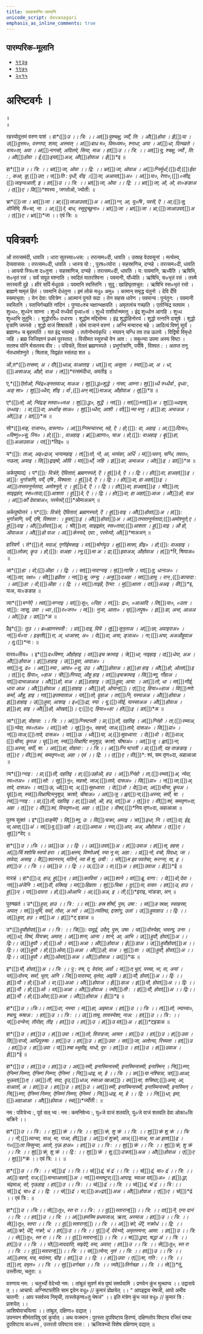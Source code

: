 ```yaml
---
title: उदकशान्ति-सामानि 
unicode_script: devanagari  
emphasis_as_inline_comments: true
---   
```


## पारम्परिक-मूलानि

- [१९३७](https://archive.org/stream/sAmaveda-jaiminIya-paravastu-paramparA-docs/sAmaveda-paravastu-1937#page/n12/mode/1up)
- [१९७५](https://archive.org/stream/sAmaveda-jaiminIya-paravastu-paramparA-docs/sAmaveda-paravastu-1975#page/n13/mode/2up)
- [२०१५](https://archive.org/stream/sAmaveda-jaiminIya-paravastu-paramparA-docs/AASHEERVACHANA%20SAAMAANI#mode/1up)


<div class="js_include" url="../../misc-devas/paravastu-saama/sadasaspatim.md"  newLevelForH1="2" includeTitle="true"> </div>  
<div class="js_include" url="../../indra/paravastu-saama/nAnadam.md"  newLevelForH1="2" includeTitle="true"> </div>  
<div class="js_include" url="../../misc-devas/paravastu-saama/brahma-jajJNAnam.md"  newLevelForH1="2" includeTitle="true"> </div>  
<div class="js_include" url="../../misc-devas/paravastu-saama/vyAhRti-sAmAni.md"  newLevelForH1="2" includeTitle="true"> </div>  
<div class="js_include" url="../../misc-devas/paravastu-saama/varuNa-sUktam.md"  newLevelForH1="2" includeTitle="true"> </div>  
<div class="js_include" url="../../indra/paravastu-saama/rathantaram.md"  newLevelForH1="2" includeTitle="true"> </div>  
<div class="js_include" url="../../agni/paravastu-saama/agne-raxa.md"  newLevelForH1="2" includeTitle="true"> </div>  
<div class="js_include" url="../../agni/paravastu-saama/A-vo-rAjAnam.md"  newLevelForH1="2" includeTitle="true"> </div>  
<div class="js_include" url="../../indra/paravastu-saama/vishvato-dAvan.md"  newLevelForH1="2" includeTitle="true"> </div>  
<div class="js_include" url="../../agni/paravastu-saama/mUrdhAnam-divaH.md"  newLevelForH1="2" includeTitle="true"> </div>  
<div class="js_include" url="../../agni/paravastu-saama/vAravantIyam.md"  newLevelForH1="2" includeTitle="true"> </div>  
<div class="js_include" url="../../soma/paravastu-saama/yauktAshvam.md"  newLevelForH1="2" includeTitle="true"> </div>  
<div class="js_include" url="../../soma/paravastu-saama/abhi-priyANi-pavate.md"  newLevelForH1="2" includeTitle="true"> </div>  
<div class="js_include" url="../../indra/paravastu-saama/gauShUktam.md"  newLevelForH1="2" includeTitle="true"> </div>  
<div class="js_include" url="../../indra/paravastu-saama/Ashva-sUktam.md"  newLevelForH1="2" includeTitle="true"> </div>  

<div class="js_include" url="../../misc-devas/paravastu-saama/ka-IM-vyaktAH.md"  newLevelForH1="2" includeTitle="true"> </div> 

<div class="js_include" url="../../agni/paravastu-saama/jarAbodha.md"  newLevelForH1="2" includeTitle="true"> </div>  

<div class="js_include" url="../../indra/paravastu-saama/shrAyantIyam.md"  newLevelForH1="2" includeTitle="true"> </div> 

<div class="js_include" url="../../soma/paravastu-saama/sakhAya-A-ni-ShIdata.md"  newLevelForH1="2" includeTitle="true"> </div> 

<div class="js_include" url="../../indra/paravastu-saama/vAmadevyam.md"  newLevelForH1="2" includeTitle="true"> </div> 

# अरिष्टवर्गः ।
<div class="js_include" url="../../agni/paravastu-saama/abodhyagniH.md"  newLevelForH1="2" includeTitle="true"> </div>  

<div class="js_include" url="../../misc-devas/paravastu-saama/mahi-trINAm.md"  newLevelForH1="2" includeTitle="true"> </div>
 
<div class="js_include" url="../../indra/paravastu-saama/tvAvataH.md"  newLevelForH1="2" includeTitle="true"> </div> 
 
<div class="js_include" url="../../indra/paravastu-saama/indran-naro-grAma-geyam.md"  newLevelForH1="2" includeTitle="true"> </div>

<div class="js_include" url="../../misc-devas/paravastu-saama/tyamU-Shu.md"  newLevelForH1="2" includeTitle="true"> </div> 

<div class="js_include" url="../../indra/paravastu-saama/trAtAram-indram.md"  newLevelForH1="2" includeTitle="true"> </div>

 
<div class="js_include" url="../../soma/paravastu-saama/AdIShAdiyyam.md"  newLevelForH1="2" includeTitle="true"> </div> ॥

 
<div class="js_include" url="../../soma/paravastu-saama/dIrgham.md"  newLevelForH1="2" includeTitle="true"> </div> ॥

रहस्योदुत्तमं वरुण पाशं । हा*([])*उ ।। त्रि: ।। आ*([])*युश्चक्षु, र्ज्यो, ति: । औ*([])*होवा । 
ई*([])*या । उ*([])*दुत्तम०, वरुणपा, शामा, अस्मात् । अ*([])*बाध म०, विमध्यम०, श्नाधा, अया ।  अ*([])*धा, दित्यव्रते । वाय०ता, अवा । अ*([])*नागसो,  अदितये, सिया, माअ ।  हा*([])*उ ।। त्रि: ।। आ*([])*यु, श्चक्षु, र्ज्यो , ति: । औ*([])*होवा । ई,*([])*इया*([])*अअ, औ*([])*होवाअ । ई*([])*इ ॥


हा*([])*उ ।। त्रि: ।। भ्रा*([])*जा, ओवा ।। द्वि: ।।   भ्रा*([])*जा, ओवाअ । अ*([])*ग्निर्मूर्धा,*([])*दी,*([])*ईवा : , कआ, कू,*([])*उत् । प*([])*ति : पृधी, वीइ ।*([])*या, अआया*([])*अ० । अ*([])*पा०, रेत्ता०,*([])*०सीइ,*([])*जाइन्वआती, इ । हा*([])*उ ।। त्रि: ।। भ्रा*([])*जा, ओवा ।। द्वि: ।। 
भ्रा*([])*जा, ओ, ओ, वा०ङङाअ । ए*([])*ए । वि*([])*श्वस्य , जगतोओ, ज्योती: ॥


भ्रा*([])*जा । भ्रा*([])*जा । भ्रा,*([])*जाआउवा*([])*अ ।  आ*([])*ग्न, आ, यू०षि , पवसॆ, ऎ । आ,*([])*सू, वोर्जिमि, षि०चा, ना: । आ,*([])*रे, बाध, स्सुदुच्छूना० । भ्रा*([])*जा । 
भ्रा*([])*जा । भ्रा,*([])*जाआउवा*([])*अ ।  ए*([])*ए । भ्रा*([])*जा ।। एवं त्रि: ॥


# पवित्रवर्गः

<div class="js_include" url="../../misc-devas/Rk/Apo-hi-ShThA.md"  newLevelForH1="2" includeTitle="true"> </div> 

ओं तरत्समंदी, धावति । धारा सुतस्या०धस: । तरत्सम०दी, धावति । उस्राह वेदवसूनां । मर्त्यस्य, देव्यवाससः । तरत्सम०दी, धावति । ध्वस्त्र यो : , पुरष०त्योरा । सहस्राणिच, दग्महे । तरत्सम०दी, धावति । आययो स्त्रि०श द०तुना । सहस्राणिच, दग्महे । तरत्सम०दी, धावति । य: पावमानि, ऋध्यैति । ऋषिभि, स०भृतं रसं । सर्वं सपूत मश्नाति । स्वदितं मातरश्विना । पवमानी, र्योध्येति । ऋषिभि, स०भृतं रसं । तस्मै सरस्वती दुहे । क्षीरं सर्पि र्मधूदकं । पवमानि स्वस्तिनि । सुदु : खाहिघृतश्चुत: । ऋषिभि स्स०भृतं रसो । ब्राह्मणे ष्वमृतं हितं । पवमानि र्दधंतुना । इमं लोकं मधु० अमु० । कामान् समृद्ध यंतुनो । देवि र्देवि स्समाभृता: । येन देवा: पवित्रेण । आत्मानं पुनते सदा । तेन सहस्र धारेण । पवमान्य : पुनंतुन: । पवमानी स्वस्तिनि । स्ताभिर्गच्छति नांदिनं । पुण्या०श्च भक्षान्भक्षयति । अमृतत्वंच गच्छति । एतोन्विंद्र स्तवाम । शुध्ध०, शुध्धेन साम्ना । शुध्धै रुध्धैर्वा वृध्वा०सं  । शुध्धै राशीर्वान्ममत्तु । इंद्र शुध्धोन आगहि । शुध्ध शुध्धाभि तूतुभि : । शुद्धोरयि० दधारय । शुद्धोम मद्दिसोम्य । इंद्र शुद्धोहिनोरयं । शुद्धो रत्नानि दाशुषे । शुद्धो वृत्राणि जघ्नसे । शुद्धो वाजं शिषासती । सोमं राजानं वरुणं । अग्नि मन्वारभा महे । आदित्यं विष्णुं सूर्यं । ब्रह्माण० च बृहस्पतिं । यत इंद्र भयामहे । ततोनोभयंकृधि । मघवन् चग्धि तव तन्न ऊतये । विद्विषो विमृधो जहि । ब्रह्म जिजिज्ञानं प्रधमं पुरस्तात् । विसीमत स्सुरुचो वेन आव : । सबुध्न्या उपमा अस्य विष्टा । सतश्च योनि र्मसतस्य वीव : । पवित्रंतॆ, विततं ब्रह्मणस्पते । प्रभुर्गात्राणि, पर्येषि , विश्वत : । अतप्त तनू र्नतधामोश्नुते । श्रितास, यिद्वहंत स्संतदा शत ॥

 
ओं,त*([])*रत्समा, अ । दी*([])*धाअ, वाआताइ । धा*([])*रा, असूता: ।   स्या*([])*आ, अ । 
धा,*([])*असाअअ, औहो, वाअ । त*([])*रत्समंदीधा, अवतीइ ॥


ए,*([])*ऎतोओ, न्विंद्र०ङ्स्तावाअ, माअअ । शु*([])*द्ध०शुद्धे । नासा, आम्ना। शु*([])*ध्धै रुध्धैर्वा , वृध्वा , अङ् सा० । शु*([])*ध्धैरा, शीइ । र्वा ,*([])*अन् म*([])*माअअ, औहोवाअ । 
तू*([])*उ ॥


ए*([])*तो, ओ, न्विंद्रङ् स्तवा००मअ । शु*([])*द्ध०, शुद्धॆ । ना*([])*। सा*([])*म्ना*([])*अ । शु*([])*ध्धाइरू, उध्धाइ : । वा,*([])*वा, अर्ध्वाङ् साअ० । शु*([])*ध्धैरा, आशी । र्वा*([])*न्मा
मत्तु । इ*([])*डा, अभाअअ । ओ*([])*इ । डा*([])*अ  ॥


सो*([])*मङ्, राजान०, वारूणा० । अ*([])*ग्निमन्वारभा, महे, ऎ । हो,*([])*: वा, अहाइ । 
आ,*([])*दित्य०, ०विष्णु००सू, रिय० । हो,*([])*: , वाअहाइ । ब्र*([])*ह्माणा०, चाअ । हो,*([])*: वाअहाइ ।  बॄ*([])*हा,*([])*अआउवाअ । पा*([])*तिइ० ॥

    
य*([])*: ताआ, अइ०द्राअ, भायामहाइ । त*([])*तो, नो, आ, भायंका, अर्धि । म*([])*घवन्,  चग्धि, तवत०, नऊता, अयाइ । वि*([])*द्वाइषो, ओवि । मा*([])*र्धो, जहि । इ*([])*डा, अभाअअ । 
ओ*([])*इ । डा*([])*अ ॥


<div class="js_include" url="../../misc-devas/paravastu-saama/brahma-jajJNAnam.md"  newLevelForH1="2" includeTitle="true"> </div> 
 
अर्कपुष्पाद्यं । प*([])*: वित्रंते, ऎवितातं, ब्रह्मणस्पते, ऎ । हु*([])*वे, ऎ ।। द्वि:।। हो*([])*वा, हाअहा*([])*इ । प्र*([])*: भुर्गात्राणि, पर्ये, एषि , विश्वता: । हु*([])*वे, ऎ ।। द्वि:।। हो*([])*वा, हा अहा*([])*इ । अ*([])*तप्ततनुर्नतादा, अमोश्नुते, ए । हु*([])*वे, ऎ 
।। द्वि:।। हो*([])*वा, हाअहा*([])*इ । श्री*([])*ता, साइद्वहंत, स्स०तादा,*([])*आशता । हु*([])*वे, ऎ ।। द्वि:।। हो*([])*वा, हा अहा*([])*आअ । औ*([])*हो, वाअ । अ*([])*र्को देवान्नाअ०, परमेव्यो,*([])*ओमाअअन् ॥


अर्कपुष्पोत्तरं । प*([])*: वित्रंते, ऎवितातं, ब्रह्मणस्पते, ऎ । हु*([])*वाइ । औ*([])*होवा*([])*अ । प्र*([])*: भुर्गात्राणि, पर्ये, एषि, विश्वता : । हुवा*([])*इ । औ*([])*होवा*([])*अ । अ*([])*तप्ततनूर्नतादा,*([])*अमोश्नुते,ए ।
 हु*([])*वाइ । औ*([])*होवा*([])*अ, । श्री*([])*ता, साइद्वहंत, स्स०तादा,*([])*आशता । हु*([])*वाइ । औ     हो, ऒवाअअ । औ*([])*हो वाअ । अ*([])*र्कस्यदे, 
एवा: , परमेव्यो, ओ*([])*माअअन् ॥


<div class="js_include" url="../../agni/paravastu-saama/barhiShIyam.md"  newLevelForH1="2" includeTitle="true"> </div> 


हारिवर्णं । तं*([])*ते, मदाअं, गृणीईमसाइ । वा*([])*र्षाणंपॄउ । क्षु*([])*सासा, 
हीइ० । हो,*([])*: वाअहाइ । उ*([])*लोका, कॄउ । हो,*([])*: वाअहा । त्नू,*([])*मा
अ । द्रा,*([])*इवाअअ, औहोवाअ । ह*([])*रि, श्रियाअ० ॥

<div class="js_include" url="../../agni/paravastu-saama/IDiShva.md"  newLevelForH1="2" includeTitle="true"> </div> 

<div class="js_include" url="../../agni/paravastu-saama/yadvA.md"  newLevelForH1="2" includeTitle="true"> </div> 

आ*([])*हा । वो,*([])*ऒहा ।। द्वि: ।।  सा*([])*नादग्नाइ । मृ*([])*णासि । या*([])*तू, धानाअ० । न*([])*त्वा, रक्षा० । सी*([])*इप्रीता । ना*([])*सू, जग्यू: । अनु*([])*दअहा । सा*([])*हामू । रान् ,*([])*कायादा : । आ*([])*हा । वो,*([])*ऒहा ।। द्वि: ।।  मा*([])*ताइहॆ, ऎत्या: । मु*([])*क्षाता । दा*([])*अअइ । वी*([])*इ, याअ, या०ङङाह ॥


त्वा*([])*मग्नेऎ । त्वा*([])*मग्नाइ । वा*([])*सू०, ०रिहा । रु*([])*: द्रा०, ०आआदि ।   ति*([])*या०, ०उता । य*([])*: जासू, उवा । ध्वा ,*([])*र०जन० । म*([])*: नुजा, आता० । घृ*([])*तपॄष० । इ*([])*डा, अभा, आअअ । ओ*([])*इ । डा*([])*अ ॥


प्रैइ*([])*:  तूउ ।।  ब्र०ह्माणस्पती : । प्रा*([])*दाइ, वियॆ । तू*([])*सूनृताअ । 
अ*([])*छा, अवाइराअ०  । न*([])*र्य०पा । इङ्ती*([])*रा, अ, धाआसा, अ० । दे*([])*वा,
अया, ङ्ञाअ० । ना,*([])*अया, अअऔहूवाअ । तू,*([])*ना : ॥


वारव०तीय० ।  इ*([])*द०विष्णा, औहोहाइ । वा*([])*इच क्रामाइ । त्रे*([])*धा, नाइहाइ । द*([])*धेपा, अअ । औ*([])*होवाअ । इ*([])*हाहाइ । उ*([])*हुवा, आदाअ० ।  
सा*([])*मू, ढ० । आ*([])*स्या , आपा० ०सू, उउ । औ*([])*होवाअ । इ*([])*हा
हाइ । औ*([])*हो, ओला*([])*इ । ए*([])*ए, हिया०, ०हाअ । त्री*([])*णिपदा, औहू 
हाइ । वा*([])*इचक्रामाइ । वि*([])*ष्णू, र्गोहाअ । पा*([])*दाभाआअअ । औ*([])*हो, 
वाअ ।   इ*([])*हाहाइ । उ*([])*हुवा, आया: । आ*([])*तो, धा । मा*([])*णीई, धारा
आअ । औ*([])*होवाअ । इ*([])*हाहाइ । औ*([])*हो, ओयान्*([])*। ए*([])*ए, 
हिया००हाअ । वि*([])*ष्णो: कर्मा, औहू, हाइ । णा*([])*इपश्याताअ । या*([])*तो, वॄहाअ । ता*([])*नि, पस्पाअअ । औ*([])*होवाअ । इ*([])*हाहाइ । उ*([])*हुवा, आशाइ । 
इ०*([])*द्रा, स्या । यू,*([])*जीई, यास्साअअ । औ*([])*होवाअ । इ*([])*हा, हाइ । 
औ*([])*हो, ओखा*([])*। ए,*([])*ए, हिया००हा । हो*([])*इ । डा*([])*अ ॥


आ*([])*हा, वोहावा: ।। त्रि: ।। अ*([])*ग्निष्टपती । प्रा,*([])*ती, दहतिइ । अ*([])*ग्निंहो । ता,*([])*रम्माअ,*([])*न्येदा, स्व०तअ० । वा*([])*सो: । सू*([])*नु०, सहसो, जाअ,*([])*तावे, दासअ० । 
वि*([])*प्रा० । न*([])*जाअ,*([])*तावे, दासअ० । या*([])*ऊ । र्ध्व*([])*या, अ,*([])*सूवध्वारा: । दे*([])*वो । दे*([])*वाअ,*([])*चीया, कॄपअ । घॄ*([])*ता, स्य*([])*विभ्राष्टि मनुशूउ, क्राशो, चीषाअ० ।  आ*([])*जू । ह्वा*([])*ना,*([])*अस्या, सर्पी, षा: । आ*([])*हा, वोहावा : ।। त्रि:।। अ*([])*ग्नि ष्टपती । प्रा,*([])*ती, दह ताङङाइ ।  ए*([])*ए । वी*([])*श्वं, समतृण०दा, अहा । 
एवं ।। द्वि: ।। ए*([])*ए । वी*([])*: श्वं, सम तृण०दा, अहाआआ  ॥


त्य*([])*ग्नाइ : । प्रा,*([])*ती, दहतिइ । हा,*([])*उहोऒ, हउ । अ*([])*ग्निंहो । 
ता,*([])*रम्मा*([])*अ, न्येदा, स्व०तअ० । वा*([])*सो: । सू*([])*नु०, सहसो, जाअ,*([])*तावे, दासअ० । वि*([])*प्रा० । न*([])*जा,*([])*अ, तावे, दासअ० । या*([])*ऊ, र्ध्व*([])*या, अ,*([])*सूवध्वारा: । दे*([])*वो । दे*([])*वा, अ*([])*चीया, कॄपअ । घॄ*([])*ता, 
स्य*([])*विभ्राष्टिमनुशूउ, क्राशो, चीषाअ० ।  आ*([])*जू । ह्वा*([])*ना,*([])*अस्या, सर्पी, षा: । त्य*([])*ग्नाइ : । प्रा,*([])*ती, दहतिइ । हा,*([])*उहो, ऒ, हउ, वा*([])*अ ।  ए*([])*ए ।  वी*([])*श्वं, समतृण०दा, अहा । ए*([])*ए । वी*([])*श्वं, वियतृण०दा, अहा । ए*([])*ए । वीश्वं,*([])*निय तृण०दा, अहाआआ ॥

 
पुरुष सूक्तं । इ*([])*दाङ्मॆऎ । वि*([])*ष्णू, उः । वि*([])*चक्रा, अमाइ । त्रा*([])*इधा, नि । दा*([])*दा, ईइ, पा,आदा,*([])*अं । स*([])*मू,*([])*उहो । ढा,*([])*अमाअ । स्या,*([])*अपा, अअ, औहोवाअ । ए*([])*ए ।  सु*([])*वॆए  ॥


हा*([])*उ ।।त्रिः ।। ऊ*([])*ऊ ।। द्विः ।। ऊ*([])*उवा*([])*अ । ह*([])*उवाअ । 
ह*([])*स्, हहस् । अ*([])*र्चि श्शोचि स्तपो हराः । प्र*([])*क्षस्य, विष्णोअर्ष, स्या नू मा, 
अहा : ।  प्र*([])*नो, वचो, विदधा, जा । तावेदा, असाइ । वै*([])*श्वानराय, मतिर्न, 
व्या से शू, उची :  । सो*([])*म इव पवतेचा, रूरग्ना, या, इ । हा*([])*उ ।। त्रिः ।। 
ऊ*([])*उ ।। द्विः ।।  ऊ,*([])*उ । वा,*([])*अ । हा*([])*उवाअ । ई*([])*ई ॥

 
वाराहं । हा*([])*उ, हाउ, हु*([])*प् । प्रा*([])*कावियां । ऊ*([])*शाने ।  वा*([])*ब्रू, वाणा : । दे*([])*वो,देवा । ना*([])*अंजॆनि ।  मा*([])*वी, वक्तिइ । मा*([])*हिव्रताः ।  शू*([])*चिबा । दुः*([])*पा, वाकाः । हा*([])*उ, हाउ । हु*([])*प् । पा*([])*दावरा ।  हो,*([])*ओआभि । आ,*([])*अअ, इ । ती,*([])*इराइ, भांङङा, अन् ॥


पुरुषव्रतं । उ*([])*हुवा, हाउ ।। त्रि : ।। स*([])*: हस्र शीर्षा, पुरू, उषा :  । स*([])*ह  स्राक्ष, स्साहस्रा, अपात् । स*([])*भूमिं, सर्वा, तोवा, अ र्त्वा ।    अ*([])*त्यतिष्ठ, द्दाशांगू, उलां । उ*([])*हुवाहाउ ।। द्विः ।। उ*([])*हुवा, हउ । वा*([])*अ । इ*([])*ट्
इडाअ ॥


उ*([])*हुवौहोवा*([])*अ ।। त्रि : ।। त्रि*([])*: पादूर्द्व, उदैत्, पुरू, उषाः । पा*([])*दोस्येहा, भावत्पू, उनाः । त*([])*धा, विष्वं, वियक्रा, अमात् । अ*([])*शना, आना । शाने, आ, आभि । उ*([])*हुवौ, होवा*([])*अ ।। द्विः।। उ*([])*हुवौ । हो,*([])*ओ । वा*([])*अआ । 
औ*([])*होवाअ । ई*([])*डाअ । उ*([])*हुवौहोवा*([])*अ ।। द्विः।। उ*([])*हुवौ । 
हो,*([])*ओवा,*([])*अआ । औ*([])*हो, वाअ । सू*([])*वाः । उ*([])*हुवौ, होवा*([])*अ ।। द्विः।। उ*([])*हुवौ ।   हो*([])*ओवा*([])*अअ ।  औ*([])*होवाअ । ऊ*([])*ऊ ॥


इ*([])*यौ, होवा*([])*अ ।। त्रिः ।। पु     : रुष, ए, वेदंसा, अर्वां । य*([])*त् भूतं, यच्चा, भा, वा, अयां । पा*([])*दोस्य, सर्वा, भूता, अनि । त्रि*([])*पादस्या, मृतंदा, अइवि । इ*([])*यौ, होवा*([])*अ ।। द्विः ।। इ*([])*यौ । हो,*([])*ओ । 
वा,*([])*अआ । औ*([])*होवाअ । ई*([])*डाअ । इ*([])*यौ, होवा*([])*अ ।। द्विः ।।  
इ*([])*यौ । हो,*([])*ओ । वा*([])*अआ । औ*([])*होवाअ । ज्यो*([])*ती : । इ*([])*यौ, होवा*([])*अ ।। द्विः।। इ*([])*यौ । हो,*([])*ओवा,*([])*अआ । औ*([])*होवाअ । 
ई*([])*इ ॥


हा*([])*उ ।।त्रिः।। ता*([])*वा, नस्या । म*([])*हा, अइमाअ । हा*([])*उ ।। त्रिः ।। त*([])*तो, ज्याय्या०, श्चापू, रूषाअ :  । हा*([])*उ ।। त्रि : ।। उ*([])*तामृ, तत्वस्येशा, नाअ: । हा*([])*उ ।। त्रि : ।।  य*([])*दन्येना, तीरोहा, तीइ । हा*([])*उ । हा*([])*उ । ह*([])*उ वा*([])*अ । इ*([])*ट्इडाअ ॥


हा*([])*उ । हा*([])*उ । ह*([])*उवा । त*([])*तो, विराडजा, आयत । हा*([])*उ । हा*([])*उ । 
ह*([])*उवा । वि*([])*राजो, आधिपूरुषाः । हा*([])*उ । हा*([])*उ । ह*([])*उवा । 
सा*([])*जा, अतोत्या, रिच्यता । हा*([])*उ । हा*([])*उ । ह*([])*उवा । प*([])*श्चा थ्भूमीइ, माधो, पूरः । हा*([])*उ । हा*([])*उ । ह*([])*उवाअ । ई*([])*ई ॥



हा*([])*उ । हा*([])*उ । हा*([])*उ । आ*([])*स्मी, इनास्मिनास्मी, इनास्मिनास्मी, इनास्मिन् । 
नि*([])*म्णा, ऐनिम्णं निम्णा, ऐनिम्णं निम्णा, ऐनिम्णं । नि*([])*धाइ, मा, हे ।। त्रिः ।। क*([])*या नश्चित्रा, त्रा*([])*आआ, भूऊवा*([])*त् । ऊ*([])*ती, सदा, वॄउ,*([])*धाअ, स्साआ
खाअ*([])*। क*([])*या, शचिष्ठा,*([])*अया, आ, वाआर्ता, अ । हा*([])*उ । हा*([])*उ । 
हा*([])*उ । आ*([])*स्मी, इनास्मिनास्मी, इनास्मिनास्मी, इनास्मिन् । नि*([])*म्णा, ऐनिम्णं निम्णा, ऐनिम्णं निम्णा, ऐनिम्णं ।  नि*([])*धाइ, मा, हे ।। द्वि: ।। नि*([])*धा, इमा,*([])*अहाआआ । औ*([])*होवाअ । स्व*([])*र्ज्योती : ॥



नम : पवित्रेभ्य :, पूर्व सत् भ्य : नम : कमनिषेभ्य :, यु०जे वाजं शतवति, यु०जे वाजं शतवति देवा ओका०सि चक्रिरे ।। 

हा*([])*उ ।। त्रि : ।। शु*([])*क्रं ।। त्रि: ।। शु*([])*क्रं, शु क्रं ।। त्रि: ।। शु*([])*क्रं शू क्रं ।। त्रिः ।। 
नी,*([])*त्वान्वा, याअ, मा, गाआ, ही*([])*इ । अ*([])*यं शुक्रो, आअ,*([])*याअ, मा आ इता*([])*इ । ग०*([])*ता सिसुन्वा, आतो, गृऊ हाअ० । हा*([])*उ ।। त्रि : ।। शु*([])*क्रं ।। त्रि: ।। शु*([])*क्रं,  शु क्रं ।। त्रि: ।। शु*([])*क्रं, शू क्रं ।। द्वि : ।। शु*([])*क्रं । शू,*([])*उक्रा*([])*अअ । औ*([])*होवाअ । ए*([])*ए । शु*([])*क्रं ।। एवं  त्रि: ।। ॥


हा*([])*उ ।। त्रि : ।। चं*([])*द्रं ।। त्रि:।। चं*([])*द्रं, चं द्रं ।। त्रि: ।। चं*([])*द्रं, चा० द्रं ।। त्रि: ।। अ*([])*त्रहगो, राअ,*([])*मान्वाआता*([])*अ । ना*([])*मत्वष्टुरा,*([])*आपाइ, च्याआ
या*([])*अ० । इ*([])*द्धा, चंद्रमाअ, सो, गृऊहाइ । हा*([])*उ ।। त्रि : ।। चं*([])*द्रं ।। त्रि: ।। 
चं*([])*द्रं, चं द्रं ।। त्रि :।। चं*([])*द्रं, चा० द्रं ।। द्वि: ।। चं*([])*द्रं । चा,*([])*अ०द्रा*([])*अअ । औ*([])*होवाअ । ए*([])*ए । चं*([])*द्रं ।। एवं त्रि : ॥


हा*([])*उ ।।त्रि:।। से*([])*तू०, स्त रा ।। त्रि : ।।  दु*([])*स्तारान्*([])*।। त्रि: ।। दा*([])*नॆ, एना
दानं ।। त्रि: ।। हा*([])*उ ।। त्रि: ।। अ*([])*हमस्मि प्रधमजाअ, ऋता, अस्याअ । हा*([])*उ ।। त्रि: ।। 
से*([])*तू०, स्तरा ।। त्रि: ।।  दु*([])*स्तारान्*([])*।। त्रि: ।।  अ*([])*क्रो, धॆऎ, नक्रोधं ।। द्वि: ।। 
अ*([])*क्रो, धॆऎ, नक्रो, धं । हा*([])*उ ।। त्रि:।। पू*([])*र्वं, देवेभ्यो, अमृतस्यना, आमा: । 
हा*([])*उ ।। त्रि: ।। से*([])*तू०, स्त रा ।। त्रि: ।।  दु*([])*स्तारान्*([])*।। त्रि: ।। श्र*([])*द्धया, 
श्रद्धा अं ।। त्रि: ।। हा*([])*उ ।। त्रि: ।। यो*([])*माददाति, सइदेऎ, वमा, अवात् । हा*([])*उ ।। त्रि: ।। 
से*([])*तू०, स्त रा ।। त्रि: ।। दु*([])*स्तारान्*([])*।। त्रि: ।। स*([])*त्येना, नृतं ।। त्रि: ।। हा*([])*उ 
।। त्रि: ।। अ*([])*हमन्न, मन्न, मदंतमा, द्मीइ । हा*([])*उ ।। द्वि: ।। ह*([])*उवा । ए*([])*षा, गति : 
।। त्रि: ।। ए*([])*ता, दमृत० ।। त्रि: ।। सु*([])*वर्गच्छा ।। त्रि: ।। ज्यो*([])*तिर्गच्छा ।। त्रि: ।। 
से*([])*तूं, उस्तीत्वा, चतुरा: ॥



वरुणाय नम: । चतुर्भ्यो वेदेभ्यो नम: । तांबूलं सुवर्ण मंत्र पुष्पं समर्पयामि ।  प्रणवेन कुंभ मुत्थाप्य  ।। उद्वासये त् ।। 
आचार्य: अग्निष्टपतीति साम द्वयेन वधू० // कुमारं प्रोक्षयेत् ।। 
“ आपइद्वाव भेषजी, आपो अमीव चातनी: । आप स्सर्वस्य निमृची, तास्त्वेकृण्व०तु भेषजं” ।।
इति मंत्रेण कुंभ जलं वधू० // कुमारं त्रि : प्राशयेत् ।।  
आशिषोवाचयित्वा ।। 
तांबूल, दक्षिणा० दद्यात् ।  
उपनयन शीमंतादिषु एवं कुर्यात् । 
अथ यजमान : पुरस्ता दुपविष्टाय हिरण्यं, दक्षिणतोप विष्टाय रजितं  पश्चा दुपविष्टाय का०स्यं , उत्तरतो पविष्टाय वास : । ऋत्विक्भ्यो विशेष दक्षिणाम् दद्यात् ॥



